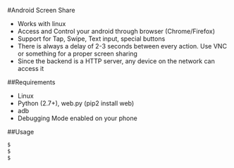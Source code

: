#Android Screen Share

- Works with linux
- Access and Control your android through browser (Chrome/Firefox)
- Support for Tap, Swipe, Text input, special buttons
- There is always a delay of 2-3 seconds between every action. Use VNC or something for a proper screen sharing
- Since the backend is a HTTP server, any device on the network can access it

##Requirements

- Linux
- Python (2.7+), web.py (pip2 install web)
- adb
- Debugging Mode enabled on your phone

##Usage

```bash
$ 
$ 
$
```
